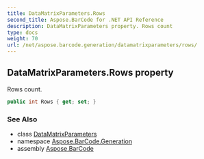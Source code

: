 ```yaml
---
title: DataMatrixParameters.Rows
second_title: Aspose.BarCode for .NET API Reference
description: DataMatrixParameters property. Rows count
type: docs
weight: 70
url: /net/aspose.barcode.generation/datamatrixparameters/rows/
---
```

## DataMatrixParameters.Rows property

Rows count.

```csharp
public int Rows { get; set; }
```

### See Also

* class [DataMatrixParameters](../)
* namespace [Aspose.BarCode.Generation](../../datamatrixparameters/)
* assembly [Aspose.BarCode](../../../)


